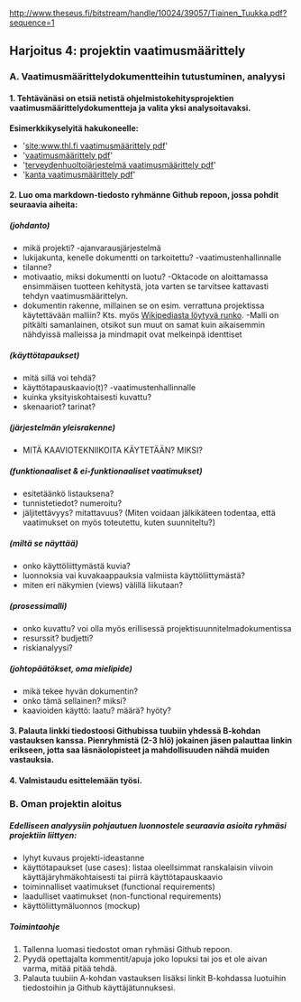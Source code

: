 http://www.theseus.fi/bitstream/handle/10024/39057/Tiainen_Tuukka.pdf?sequence=1 
     
## Harjoitus 4: projektin vaatimusmäärittely

### A. Vaatimusmäärittelydokumentteihin tutustuminen, analyysi

#### 1. Tehtävänäsi on etsiä netistä ohjelmistokehitysprojektien vaatimusmäärittelydokumentteja ja valita yksi analysoitavaksi.
**Esimerkkikyselyitä hakukoneelle:**
  - '[site:www.thl.fi  vaatimusmäärittely pdf](https://www.google.fi/#q=site:www.thl.fi+vaatimusm%C3%A4%C3%A4rittely+pdf)'
  - '[vaatimusmäärittely pdf](https://www.google.fi/#q=vaatimusm%C3%A4%C3%A4rittely+pdf)'
  - '[terveydenhuoltojärjestelmä  vaatimusmäärittely pdf](https://www.google.fi/#q=terveydenhuoltoj%C3%A4rjestelm%C3%A4++vaatimusm%C3%A4%C3%A4rittely+pdf)'
  - '[kanta vaatimusmäärittely pdf](https://www.google.fi/#q=kanta+vaatimusm%C3%A4%C3%A4rittely+pdf)'

#### 2. Luo oma markdown-tiedosto ryhmänne Github repoon, jossa pohdit seuraavia aiheita:

##### (johdanto)
- mikä projekti?  -ajanvarausjärjestelmä
- lukijakunta, kenelle dokumentti on tarkoitettu? -vaatimustenhallinnalle
- tilanne?
- motivaatio, miksi dokumentti on luotu? -Oktacode on aloittamassa ensimmäisen tuotteen kehitystä, jota varten se tarvitsee kattavasti tehdyn vaatimusmäärittelyn.
- dokumentin rakenne, millainen se on esim. verrattuna projektissa käytettävään malliin? Kts. myös [Wikipediasta löytyvä runko](http://fi.wikipedia.org/wiki/Ohjelmiston_vaatimusm%C3%A4%C3%A4rittely). -Malli on pitkälti samanlainen, otsikot sun muut on samat kuin aikaisemmin nähdyissä malleissa ja mindmapit ovat melkeinpä identtiset

##### (käyttötapaukset)
- mitä sillä voi tehdä?
- käyttötapauskaavio(t)? -vaatimustenhallinnalle
- kuinka yksityiskohtaisesti kuvattu?
- skenaariot? tarinat?

##### (järjestelmän yleisrakenne) 
- MITÄ KAAVIOTEKNIIKOITA KÄYTETÄÄN? MIKSI?

##### (funktionaaliset & ei-funktionaaliset vaatimukset)
- esitetäänkö listauksena?
- tunnistetiedot? numeroitu?
- jäljitettävyys? mitattavuus? (Miten voidaan jälkikäteen todentaa, että vaatimukset on myös toteutettu, kuten suunniteltu?)

##### (miltä se näyttää)
- onko käyttöliittymästä kuvia?
- luonnoksia vai kuvakaappauksia valmiista käyttöliittymästä?
- miten eri näkymien (views) välillä liikutaan?

##### (prosessimalli)
- onko kuvattu? voi olla myös erillisessä projektisuunnitelmadokumentissa
- resurssit? budjetti?
- riskianalyysi? 

##### (johtopäätökset, oma mielipide)
- mikä tekee hyvän dokumentin?
- onko tämä sellainen? miksi?
- kaavioiden käyttö: laatu? määrä? hyöty? 

#### 3. Palauta linkki tiedostoosi Githubissa tuubiin yhdessä B-kohdan vastauksen kanssa. Pienryhmistä (2-3 hlö) jokainen jäsen palauttaa linkin erikseen, jotta saa läsnäolopisteet ja mahdollisuuden nähdä muiden vastauksia.
#### 4. Valmistaudu esittelemään työsi.

### B. Oman projektin aloitus

##### Edelliseen analyysiin pohjautuen luonnostele seuraavia asioita ryhmäsi projektiin liittyen:

- lyhyt kuvaus projekti-ideastanne
- käyttötapaukset (use cases): listaa oleellsimmat ranskalaisin viivoin käyttäjäryhmäkohtaisesti tai piirrä käyttötapauskaavio
- toiminnalliset vaatimukset (functional requirements)
- laadulliset vaatimukset (non-functional requirements)
- käyttöliittymäluonnos (mockup)

##### Toimintaohje

1. Tallenna luomasi tiedostot oman ryhmäsi Github repoon. 
2. Pyydä opettajalta kommentit/apuja joko lopuksi tai jos et ole aivan varma, mitää pitää tehdä.
3. Palauta tuubiin A-kohdan vastauksen lisäksi linkit B-kohdassa luotuihin tiedostoihin ja Github käyttäjätunnuksesi.


